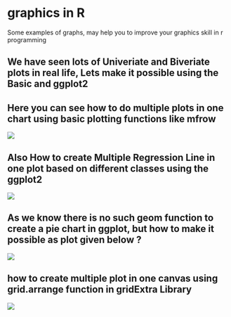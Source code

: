 # graphics in R
Some examples of graphs, may help you to improve your graphics skill in r programming

## We have seen lots of Univeriate and Biveriate plots in real life, Lets make it possible using the Basic and ggplot2

## Here you can see how to do multiple plots in one chart using basic plotting functions like mfrow

<img src="https://github.com/neoaman/graphics/blob/master/Rplot01.jpeg?raw=true">

## Also How to create Multiple Regression Line in one plot based on different classes using the ggplot2

<img src="https://github.com/neoaman/graphics/blob/master/Rplot02.jpeg?raw=true">

## As we know there is no such geom function to create a pie chart in ggplot, but how to make it possible as plot given below ?

<img src="https://github.com/neoaman/graphics/blob/master/Rplot.jpeg?raw=true">

## how to create multiple plot in one canvas using grid.arrange function in gridExtra Library

<img src="https://github.com/neoaman/graphics/blob/master/Rplot03.jpeg?raw=true">
